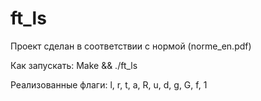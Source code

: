 # ft_ls
Проект сделан в соответствии с нормой (norme_en.pdf)

Как запускать: 
Make && ./ft_ls

Реализованные флаги:
l, r, t, a, R, u, d, g, G, f, 1

